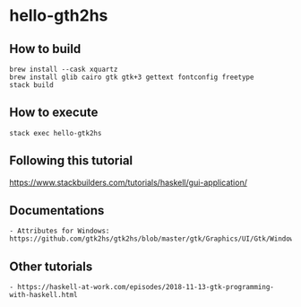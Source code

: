 # hello-gth2hs

## How to build
```
brew install --cask xquartz
brew install glib cairo gtk gtk+3 gettext fontconfig freetype
stack build
```

## How to execute
```
stack exec hello-gtk2hs
```

## Following this tutorial
https://www.stackbuilders.com/tutorials/haskell/gui-application/

## Documentations
    - Attributes for Windows: https://github.com/gtk2hs/gtk2hs/blob/master/gtk/Graphics/UI/Gtk/Windows/Window.chs
    

## Other tutorials
    - https://haskell-at-work.com/episodes/2018-11-13-gtk-programming-with-haskell.html
